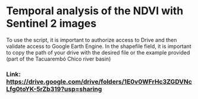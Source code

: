 # Temporal analysis of the NDVI with Sentinel 2 images

To use the script, it is important to authorize access to Drive and then validate access to Google Earth Engine. In the shapefile field, it is important to copy the path of your drive with the desired file or the example provided (part of the Tacuarembó Chico river basin)

### Link: https://drive.google.com/drive/folders/1E0v0WFrHc3ZGDVNcLfg0toYK-5rZb319?usp=sharing

